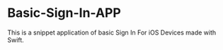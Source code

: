# Basic-Sign-In-APP
This is a snippet application of basic Sign In For iOS Devices made with Swift. 

